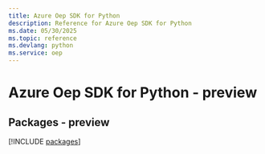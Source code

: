 ```yaml
---
title: Azure Oep SDK for Python
description: Reference for Azure Oep SDK for Python
ms.date: 05/30/2025
ms.topic: reference
ms.devlang: python
ms.service: oep
---
```

# Azure Oep SDK for Python - preview
## Packages - preview
[!INCLUDE [packages](oep-index.md)]
